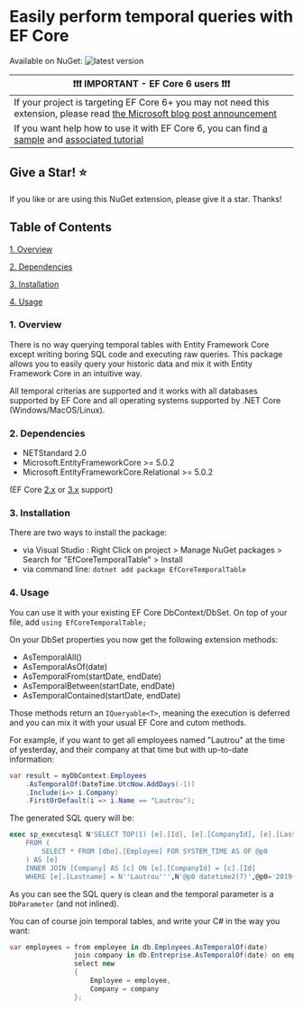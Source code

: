 # Easily perform **temporal queries** with **EF Core**

Available on NuGet: ![latest version](https://img.shields.io/nuget/v/EfCoreTemporalTable)

| :exclamation::exclamation::exclamation: IMPORTANT - EF Core 6 users :exclamation::exclamation::exclamation: |
| ----------- |
| If your project is targeting EF Core 6+ you may not need this extension, please read [the Microsoft blog post announcement](https://devblogs.microsoft.com/dotnet/prime-your-flux-capacitor-sql-server-temporal-tables-in-ef-core-6-0/) |
| If you want help how to use it with EF Core 6, you can find [a sample](https://github.com/glautrou/EfCoreTemporalTablePart3/blob/master/README.md) and [associated tutorial](https://blog.webnet.fr/les-tables-temporelles-partie-3-utilisation-avec-entity-framework-core-6/) |

## Give a Star! :star:

If you like or are using this NuGet extension, please give it a star. Thanks!

## Table of Contents

[1. Overview](#1-overview)

[2. Dependencies](#2-dependencies)

[3. Installation](#3-installation)

[4. Usage](#4-usage)

### 1. Overview
There is no way querying temporal tables with Entity Framework Core except writing boring SQL code and executing raw queries.
This package allows you to easily query your historic data and mix it with Entity Framework Core in an intuitive way.

All temporal criterias are supported and it works with all databases supported by EF Core and all operating systems supported by .NET Core (Windows/MacOS/Linux).

### 2. Dependencies
- NETStandard 2.0
- Microsoft.EntityFrameworkCore >= 5.0.2
- Microsoft.EntityFrameworkCore.Relational >= 5.0.2

(EF Core [2.x](https://github.com/glautrou/EfCoreTemporalTable/tree/gilles/ef-core-2-support) or [3.x](https://github.com/glautrou/EfCoreTemporalTable/tree/gilles/ef-core-3-support) support)

### 3. Installation
There are two ways to install the package:
- via Visual Studio : Right Click on project > Manage NuGet packages > Search for "EfCoreTemporalTable" > Install
- via command line: `dotnet add package EfCoreTemporalTable`

### 4. Usage
You can use it with your existing EF Core DbContext/DbSet.
On top of your file, add `using EfCoreTemporalTable;`

On your DbSet properties you now get the following extension methods:
- AsTemporalAll()
- AsTemporalAsOf(date)
- AsTemporalFrom(startDate, endDate)
- AsTemporalBetween(startDate, endDate)
- AsTemporalContained(startDate, endDate)

Those methods return an `IQueryable<T>`, meaning the execution is deferred and you can mix it with your usual EF Core and cutom methods.

For example, if you want to get all employees named "Lautrou" at the time of yesterday, and their company at that time but with up-to-date information:

```csharp
var result = myDbContext.Employees
    .AsTemporalOf(DateTime.UtcNow.AddDays(-1))
    .Include(i=> i.Company)
    .FirstOrDefault(i => i.Name == "Lautrou");
```  

The generated SQL query will be:

```sql
exec sp_executesql N'SELECT TOP(1) [e].[Id], [e].[CompanyId], [e].[Lastname], [e].[Firstname], [c].[Id], [c].[Name]
    FROM (
        SELECT * FROM [dbo].[Employee] FOR SYSTEM_TIME AS OF @p0
    ) AS [e]
    INNER JOIN [Company] AS [c] ON [e].[CompanyId] = [c].[Id]
    WHERE [e].[Lastname] = N''Lautrou''',N'@p0 datetime2(7)',@p0='2019-11-27 17:26:10.1256588'
```   

As you can see the SQL query is clean and the temporal parameter is a `DbParameter` (and not inlined).

You can of course join temporal tables, and write your C# in the way you want:

```csharp
var employees = from employee in db.Employees.AsTemporalOf(date)
                join company in db.Entreprise.AsTemporalOf(date) on employee.CompanyId equals company.Id
                select new
                {
                    Employee = employee,
                    Company = company
                };
```
